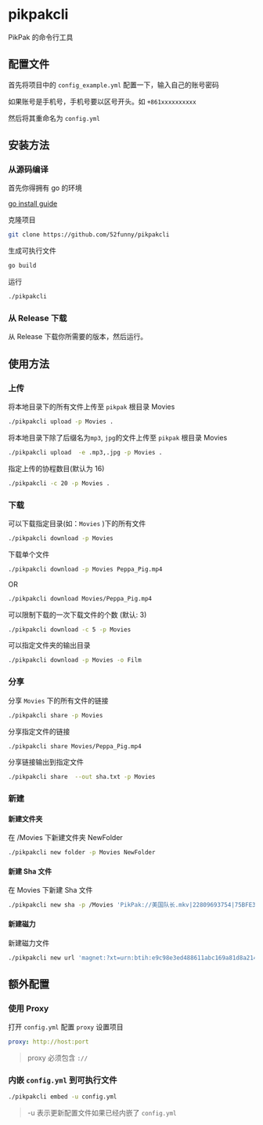 # pikpakcli

PikPak 的命令行工具

## 配置文件

首先将项目中的 `config_example.yml` 配置一下，输入自己的账号密码

如果账号是手机号，手机号要以区号开头。如 `+861xxxxxxxxxx`

然后将其重命名为 `config.yml`

## 安装方法

### 从源码编译

首先你得拥有 go 的环境

[go install guide](https://go.dev/doc/install)

克隆项目

```bash
git clone https://github.com/52funny/pikpakcli
```

生成可执行文件

```bash
go build
```

运行

```bash
./pikpakcli
```

### 从 Release 下载

从 Release 下载你所需要的版本，然后运行。

## 使用方法

### 上传

将本地目录下的所有文件上传至 `pikpak` 根目录 Movies

```bash
./pikpakcli upload -p Movies .
```

将本地目录下除了后缀名为`mp3`, `jpg`的文件上传至 `pikpak` 根目录 Movies

```bash
./pikpakcli upload  -e .mp3,.jpg -p Movies .
```

指定上传的协程数目(默认为 16)

```bash
./pikpakcli -c 20 -p Movies .
```

### 下载

可以下载指定目录(如：`Movies` )下的所有文件

```bash
./pikpakcli download -p Movies
```

下载单个文件

```bash
./pikpakcli download -p Movies Peppa_Pig.mp4
```

OR

```bash
./pikpakcli download Movies/Peppa_Pig.mp4
```

可以限制下载的一次下载文件的个数 (默认: 3)

```bash
./pikpakcli download -c 5 -p Movies
```

可以指定文件夹的输出目录

```bash
./pikpakcli download -p Movies -o Film
```

### 分享

分享 `Movies` 下的所有文件的链接

```bash
./pikpakcli share -p Movies
```

分享指定文件的链接

```bash
./pikpakcli share Movies/Peppa_Pig.mp4
```

分享链接输出到指定文件

```bash
./pikpakcli share  --out sha.txt -p Movies
```

### 新建

#### 新建文件夹

在 /Movies 下新建文件夹 NewFolder

```bash
./pikpakcli new folder -p Movies NewFolder
```

#### 新建 Sha 文件

在 Movies 下新建 Sha 文件

```bash
./pikpakcli new sha -p /Movies 'PikPak://美国队长.mkv|22809693754|75BFE33237A0C06C725587F87981C567E4E478C3'
```

#### 新建磁力

新建磁力文件

```bash
./pikpakcli new url 'magnet:?xt=urn:btih:e9c98e3ed488611abc169a81d8a21487fd1d0732'
```

## 额外配置

### 使用 Proxy

打开 `config.yml` 配置 `proxy` 设置项目

```yml
proxy: http://host:port
```

> proxy 必须包含 `://`

### 内嵌 `config.yml` 到可执行文件

```bash
./pikpakcli embed -u config.yml
```

> -u 表示更新配置文件如果已经内嵌了 `config.yml`
